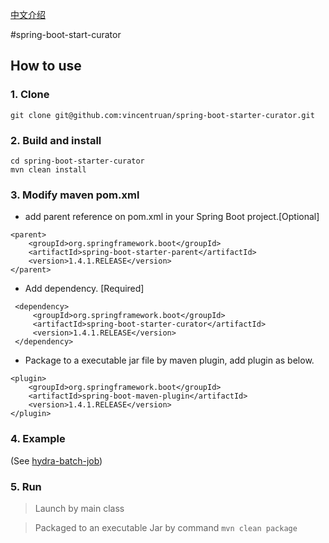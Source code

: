 [中文介绍](README.md)

#spring-boot-start-curator

## How to use

### 1. Clone

```
git clone git@github.com:vincentruan/spring-boot-starter-curator.git
```

### 2. Build and install

```
cd spring-boot-starter-curator
mvn clean install
```


### 3. Modify maven pom.xml

* add parent reference on pom.xml in your Spring Boot project.[Optional]
```
<parent>
    <groupId>org.springframework.boot</groupId>
    <artifactId>spring-boot-starter-parent</artifactId>
    <version>1.4.1.RELEASE</version>
</parent>
 ```

* Add dependency. [Required]
```
 <dependency>
     <groupId>org.springframework.boot</groupId>
     <artifactId>spring-boot-starter-curator</artifactId>
     <version>1.4.1.RELEASE</version>
 </dependency>
 ```

 * Package to a executable jar file by maven plugin, add plugin as below.
```
<plugin>
    <groupId>org.springframework.boot</groupId>
    <artifactId>spring-boot-maven-plugin</artifactId>
    <version>1.4.1.RELEASE</version>
</plugin>
```

### 4. Example
(See [hydra-batch-job](https://github.com/vincentruan/hydra/tree/1.0.0-DEV-snapshot/hydra-batch-job))


### 5. Run

> Launch by main class

> Packaged to an executable Jar by command `mvn clean package`
